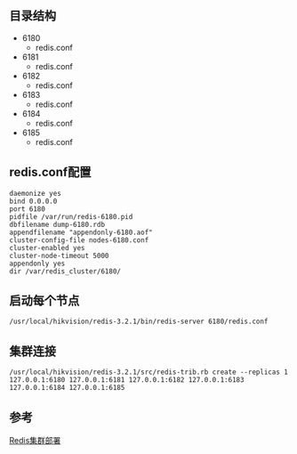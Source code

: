 ## 目录结构
* 6180
  * redis.conf
* 6181
  * redis.conf
* 6182
  * redis.conf
* 6183
  * redis.conf
* 6184
  * redis.conf
* 6185
  * redis.conf


## redis.conf配置

```
daemonize yes
bind 0.0.0.0
port 6180
pidfile /var/run/redis-6180.pid
dbfilename dump-6180.rdb
appendfilename "appendonly-6180.aof"
cluster-config-file nodes-6180.conf
cluster-enabled yes
cluster-node-timeout 5000
appendonly yes
dir /var/redis_cluster/6180/
```

## 启动每个节点
```
/usr/local/hikvision/redis-3.2.1/bin/redis-server 6180/redis.conf
```

## 集群连接
```
/usr/local/hikvision/redis-3.2.1/src/redis-trib.rb create --replicas 1 127.0.0.1:6180 127.0.0.1:6181 127.0.0.1:6182 127.0.0.1:6183 127.0.0.1:6184 127.0.0.1:6185
```

## 参考
[Redis集群部署](http://www.mamicode.com/info-detail-1866955.html)

